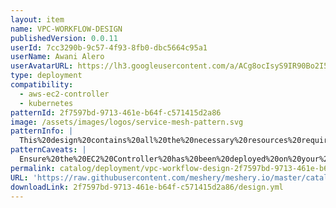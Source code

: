```yaml
---
layout: item
name: VPC-WORKFLOW-DESIGN
publishedVersion: 0.0.11
userId: 7cc3290b-9c57-4f93-8fb0-dbc5664c95a1
userName: Awani Alero
userAvatarURL: https://lh3.googleusercontent.com/a/ACg8ocIsyS9IR90Bo2I56iqRPlYulzglXOKhqczvYvf31sttxczvwuTX=s96-c
type: deployment
compatibility:
  - aws-ec2-controller
  - kubernetes
patternId: 2f7597bd-9713-461e-b64f-c571415d2a86
image: /assets/images/logos/service-mesh-pattern.svg
patternInfo: |
  This%20design%20contains%20all%20the%20necessary%20resources%20required%20to%20create%20the%20VPC%20and%20other%20networking%20components%20for%20EC2%20instances.%20The%20resources%20that%20will%20be%20deployed%20include%20VPC%2C%20Private%20and%20Public%20Subnet%2C%20Internet%20gateway%2C%20NAT%20gateway%2C%20Elastic%20IP%2C%20Security%20Group%2C%20Route%20tables.
patternCaveats: |
  Ensure%20the%20EC2%20Controller%20has%20been%20deployed%20on%20your%20Kubernetes%20Cluster.%20
permalink: catalog/deployment/vpc-workflow-design-2f7597bd-9713-461e-b64f-c571415d2a86.html
URL: 'https://raw.githubusercontent.com/meshery/meshery.io/master/catalog/2f7597bd-9713-461e-b64f-c571415d2a86/0.0.11/design.yml'
downloadLink: 2f7597bd-9713-461e-b64f-c571415d2a86/design.yml
---
```

